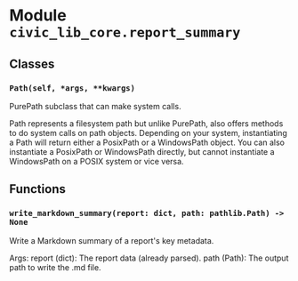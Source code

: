 # Module `civic_lib_core.report_summary`

## Classes

### `Path(self, *args, **kwargs)`

PurePath subclass that can make system calls.

Path represents a filesystem path but unlike PurePath, also offers
methods to do system calls on path objects. Depending on your system,
instantiating a Path will return either a PosixPath or a WindowsPath
object. You can also instantiate a PosixPath or WindowsPath directly,
but cannot instantiate a WindowsPath on a POSIX system or vice versa.

## Functions

### `write_markdown_summary(report: dict, path: pathlib.Path) -> None`

Write a Markdown summary of a report's key metadata.

Args:
    report (dict): The report data (already parsed).
    path (Path): The output path to write the .md file.
